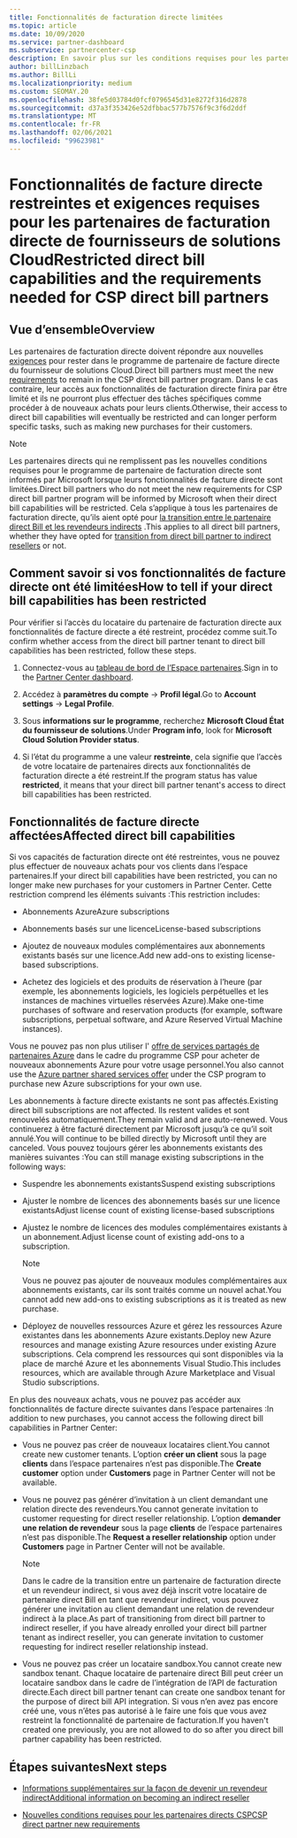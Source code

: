 ```yaml
---
title: Fonctionnalités de facturation directe limitées
ms.topic: article
ms.date: 10/09/2020
ms.service: partner-dashboard
ms.subservice: partnercenter-csp
description: En savoir plus sur les conditions requises pour les partenaires de facturation directe et la procédure à suivre pour éviter que des fonctionnalités soient limitées. Déterminez si vos fonctionnalités ont été limitées.
author: billLinzbach
ms.author: BillLi
ms.localizationpriority: medium
ms.custom: SEOMAY.20
ms.openlocfilehash: 38fe5d03784d0fcf0796545d31e8272f316d2878
ms.sourcegitcommit: d37a3f353426e52dfbbac577b7576f9c3f6d2ddf
ms.translationtype: MT
ms.contentlocale: fr-FR
ms.lasthandoff: 02/06/2021
ms.locfileid: "99623981"
---
```

# <a name="restricted-direct-bill-capabilities-and-the-requirements-needed-for-csp-direct-bill-partners"></a><span data-ttu-id="89bb8-104">Fonctionnalités de facture directe restreintes et exigences requises pour les partenaires de facturation directe de fournisseurs de solutions Cloud</span><span class="sxs-lookup"><span data-stu-id="89bb8-104">Restricted direct bill capabilities and the requirements needed for CSP direct bill partners</span></span>  

## <a name="overview"></a><span data-ttu-id="89bb8-105">Vue d’ensemble</span><span class="sxs-lookup"><span data-stu-id="89bb8-105">Overview</span></span>

<span data-ttu-id="89bb8-106">Les partenaires de facturation directe doivent répondre aux nouvelles [exigences](direct-partner-new-requirements.md) pour rester dans le programme de partenaire de facture directe du fournisseur de solutions Cloud.</span><span class="sxs-lookup"><span data-stu-id="89bb8-106">Direct bill partners must meet the new [requirements](direct-partner-new-requirements.md) to remain in the CSP direct bill partner program.</span></span> <span data-ttu-id="89bb8-107">Dans le cas contraire, leur accès aux fonctionnalités de facturation directe finira par être limité et ils ne pourront plus effectuer des tâches spécifiques comme procéder à de nouveaux achats pour leurs clients.</span><span class="sxs-lookup"><span data-stu-id="89bb8-107">Otherwise, their access to direct bill capabilities will eventually be restricted and can longer perform specific tasks, such as making new purchases for their customers.</span></span>

> [!Note]
> <span data-ttu-id="89bb8-108">Les partenaires directs qui ne remplissent pas les nouvelles conditions requises pour le programme de partenaire de facturation directe sont informés par Microsoft lorsque leurs fonctionnalités de facture directe sont limitées.</span><span class="sxs-lookup"><span data-stu-id="89bb8-108">Direct bill partners who do not meet the new requirements for CSP direct bill partner program will be informed by Microsoft when their direct bill capabilities will be restricted.</span></span> <span data-ttu-id="89bb8-109">Cela s’applique à tous les partenaires de facturation directe, qu’ils aient opté pour [la transition entre le partenaire direct Bill et les revendeurs indirects](transition-direct-to-indirect.md) .</span><span class="sxs-lookup"><span data-stu-id="89bb8-109">This applies to all direct bill partners, whether they have opted for [transition from direct bill partner to indirect resellers](transition-direct-to-indirect.md) or not.</span></span>  

## <a name="how-to-tell-if-your-direct-bill-capabilities-has-been-restricted"></a><span data-ttu-id="89bb8-110">Comment savoir si vos fonctionnalités de facture directe ont été limitées</span><span class="sxs-lookup"><span data-stu-id="89bb8-110">How to tell if your direct bill capabilities has been restricted</span></span>

<span data-ttu-id="89bb8-111">Pour vérifier si l’accès du locataire du partenaire de facturation directe aux fonctionnalités de facture directe a été restreint, procédez comme suit.</span><span class="sxs-lookup"><span data-stu-id="89bb8-111">To confirm whether access from the direct bill partner tenant to direct bill capabilities has been restricted, follow these steps.</span></span>

1. <span data-ttu-id="89bb8-112">Connectez-vous au [tableau de bord de l’Espace partenaires](https://partner.microsoft.com/dashboard).</span><span class="sxs-lookup"><span data-stu-id="89bb8-112">Sign in to the [Partner Center dashboard](https://partner.microsoft.com/dashboard).</span></span>

2. <span data-ttu-id="89bb8-113">Accédez à **paramètres du compte**  ->  **Profil légal**.</span><span class="sxs-lookup"><span data-stu-id="89bb8-113">Go to **Account settings** -> **Legal Profile**.</span></span>

3. <span data-ttu-id="89bb8-114">Sous **informations sur le programme**, recherchez **Microsoft Cloud État du fournisseur de solutions**.</span><span class="sxs-lookup"><span data-stu-id="89bb8-114">Under **Program info**, look for **Microsoft Cloud Solution Provider status**.</span></span>

4. <span data-ttu-id="89bb8-115">Si l’état du programme a une valeur **restreinte**, cela signifie que l’accès de votre locataire de partenaires directs aux fonctionnalités de facturation directe a été restreint.</span><span class="sxs-lookup"><span data-stu-id="89bb8-115">If the program status has value **restricted**, it means that your direct bill partner tenant's access to direct bill capabilities has been restricted.</span></span>

## <a name="affected-direct-bill-capabilities"></a><span data-ttu-id="89bb8-116">Fonctionnalités de facture directe affectées</span><span class="sxs-lookup"><span data-stu-id="89bb8-116">Affected direct bill capabilities</span></span>

<span data-ttu-id="89bb8-117">Si vos capacités de facturation directe ont été restreintes, vous ne pouvez plus effectuer de nouveaux achats pour vos clients dans l’espace partenaires.</span><span class="sxs-lookup"><span data-stu-id="89bb8-117">If your direct bill capabilities have been restricted, you can no longer make new purchases for your customers in Partner Center.</span></span> <span data-ttu-id="89bb8-118">Cette restriction comprend les éléments suivants :</span><span class="sxs-lookup"><span data-stu-id="89bb8-118">This restriction includes:</span></span>

- <span data-ttu-id="89bb8-119">Abonnements Azure</span><span class="sxs-lookup"><span data-stu-id="89bb8-119">Azure subscriptions</span></span>

- <span data-ttu-id="89bb8-120">Abonnements basés sur une licence</span><span class="sxs-lookup"><span data-stu-id="89bb8-120">License-based subscriptions</span></span>

- <span data-ttu-id="89bb8-121">Ajoutez de nouveaux modules complémentaires aux abonnements existants basés sur une licence.</span><span class="sxs-lookup"><span data-stu-id="89bb8-121">Add new add-ons to existing license-based subscriptions.</span></span>

- <span data-ttu-id="89bb8-122">Achetez des logiciels et des produits de réservation à l’heure (par exemple, les abonnements logiciels, les logiciels perpétuelles et les instances de machines virtuelles réservées Azure).</span><span class="sxs-lookup"><span data-stu-id="89bb8-122">Make one-time purchases of software and reservation products (for example, software subscriptions, perpetual software, and Azure Reserved Virtual Machine instances).</span></span>

<span data-ttu-id="89bb8-123">Vous ne pouvez pas non plus utiliser l' [offre de services partagés de partenaires Azure](shared-services.md) dans le cadre du programme CSP pour acheter de nouveaux abonnements Azure pour votre usage personnel.</span><span class="sxs-lookup"><span data-stu-id="89bb8-123">You also cannot use the [Azure partner shared services offer](shared-services.md) under the CSP program to purchase new Azure subscriptions for your own use.</span></span>

<span data-ttu-id="89bb8-124">Les abonnements à facture directe existants ne sont pas affectés.</span><span class="sxs-lookup"><span data-stu-id="89bb8-124">Existing direct bill subscriptions are not affected.</span></span> <span data-ttu-id="89bb8-125">Ils restent valides et sont renouvelés automatiquement.</span><span class="sxs-lookup"><span data-stu-id="89bb8-125">They remain valid and are auto-renewed.</span></span> <span data-ttu-id="89bb8-126">Vous continuerez à être facturé directement par Microsoft jusqu’à ce qu’il soit annulé.</span><span class="sxs-lookup"><span data-stu-id="89bb8-126">You will continue to be billed directly by Microsoft until they are canceled.</span></span> <span data-ttu-id="89bb8-127">Vous pouvez toujours gérer les abonnements existants des manières suivantes :</span><span class="sxs-lookup"><span data-stu-id="89bb8-127">You can still manage existing subscriptions in the following ways:</span></span>

- <span data-ttu-id="89bb8-128">Suspendre les abonnements existants</span><span class="sxs-lookup"><span data-stu-id="89bb8-128">Suspend existing subscriptions</span></span>

- <span data-ttu-id="89bb8-129">Ajuster le nombre de licences des abonnements basés sur une licence existants</span><span class="sxs-lookup"><span data-stu-id="89bb8-129">Adjust license count of existing license-based subscriptions</span></span>

- <span data-ttu-id="89bb8-130">Ajustez le nombre de licences des modules complémentaires existants à un abonnement.</span><span class="sxs-lookup"><span data-stu-id="89bb8-130">Adjust license count of existing add-ons to a subscription.</span></span> 
 
    >[!Note] 
    ><span data-ttu-id="89bb8-131">Vous ne pouvez pas ajouter de nouveaux modules complémentaires aux abonnements existants, car ils sont traités comme un nouvel achat.</span><span class="sxs-lookup"><span data-stu-id="89bb8-131">You cannot add new add-ons to existing subscriptions as it is treated as new purchase.</span></span>

- <span data-ttu-id="89bb8-132">Déployez de nouvelles ressources Azure et gérez les ressources Azure existantes dans les abonnements Azure existants.</span><span class="sxs-lookup"><span data-stu-id="89bb8-132">Deploy new Azure resources and manage existing Azure resources under existing Azure subscriptions.</span></span> <span data-ttu-id="89bb8-133">Cela comprend les ressources qui sont disponibles via la place de marché Azure et les abonnements Visual Studio.</span><span class="sxs-lookup"><span data-stu-id="89bb8-133">This includes resources, which are available through Azure Marketplace and Visual Studio subscriptions.</span></span>

<span data-ttu-id="89bb8-134">En plus des nouveaux achats, vous ne pouvez pas accéder aux fonctionnalités de facture directe suivantes dans l’espace partenaires :</span><span class="sxs-lookup"><span data-stu-id="89bb8-134">In addition to new purchases, you cannot access the following direct bill capabilities in Partner Center:</span></span>

- <span data-ttu-id="89bb8-135">Vous ne pouvez pas créer de nouveaux locataires client.</span><span class="sxs-lookup"><span data-stu-id="89bb8-135">You cannot create new customer tenants.</span></span> <span data-ttu-id="89bb8-136">L’option **créer un client** sous la page **clients** dans l’espace partenaires n’est pas disponible.</span><span class="sxs-lookup"><span data-stu-id="89bb8-136">The **Create customer** option under **Customers** page in Partner Center will not be available.</span></span>

- <span data-ttu-id="89bb8-137">Vous ne pouvez pas générer d’invitation à un client demandant une relation directe des revendeurs.</span><span class="sxs-lookup"><span data-stu-id="89bb8-137">You cannot generate invitation to customer requesting for direct reseller relationship.</span></span> <span data-ttu-id="89bb8-138">L’option **demander une relation de revendeur** sous la page **clients** de l’espace partenaires n’est pas disponible.</span><span class="sxs-lookup"><span data-stu-id="89bb8-138">The **Request a reseller relationship** option under **Customers** page in Partner Center will not be available.</span></span>

    >[!NOTE]
    ><span data-ttu-id="89bb8-139">Dans le cadre de la transition entre un partenaire de facturation directe et un revendeur indirect, si vous avez déjà inscrit votre locataire de partenaire direct Bill en tant que revendeur indirect, vous pouvez générer une invitation au client demandant une relation de revendeur indirect à la place.</span><span class="sxs-lookup"><span data-stu-id="89bb8-139">As part of transitioning from direct bill partner to indirect reseller, if you have already enrolled your direct bill partner tenant as indirect reseller, you can generate invitation to customer requesting for indirect reseller relationship instead.</span></span>

- <span data-ttu-id="89bb8-140">Vous ne pouvez pas créer un locataire sandbox.</span><span class="sxs-lookup"><span data-stu-id="89bb8-140">You cannot create new sandbox tenant.</span></span> <span data-ttu-id="89bb8-141">Chaque locataire de partenaire direct Bill peut créer un locataire sandbox dans le cadre de l’intégration de l’API de facturation directe.</span><span class="sxs-lookup"><span data-stu-id="89bb8-141">Each direct bill partner tenant can create one sandbox tenant for the purpose of direct bill API integration.</span></span> <span data-ttu-id="89bb8-142">Si vous n’en avez pas encore créé une, vous n’êtes pas autorisé à le faire une fois que vous avez restreint la fonctionnalité de partenaire de facturation.</span><span class="sxs-lookup"><span data-stu-id="89bb8-142">If you haven't created one previously, you are not allowed to do so after you direct bill partner capability has been restricted.</span></span>  

## <a name="next-steps"></a><span data-ttu-id="89bb8-143">Étapes suivantes</span><span class="sxs-lookup"><span data-stu-id="89bb8-143">Next steps</span></span>

- [<span data-ttu-id="89bb8-144">Informations supplémentaires sur la façon de devenir un revendeur indirect</span><span class="sxs-lookup"><span data-stu-id="89bb8-144">Additional information on becoming an indirect reseller</span></span>](https://assetsprod.microsoft.com/csp-directbill-to-indirect-transition.pdf)

- [<span data-ttu-id="89bb8-145">Nouvelles conditions requises pour les partenaires directs CSP</span><span class="sxs-lookup"><span data-stu-id="89bb8-145">CSP direct partner new requirements</span></span>](direct-partner-new-requirements.md)
